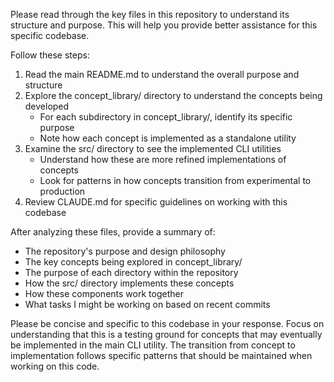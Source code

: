 Please read through the key files in this repository to understand its structure and purpose. This will help you provide better assistance for this specific codebase.

Follow these steps:

1. Read the main README.md to understand the overall purpose and structure
2. Explore the concept_library/ directory to understand the concepts being developed
   - For each subdirectory in concept_library/, identify its specific purpose
   - Note how each concept is implemented as a standalone utility
3. Examine the src/ directory to see the implemented CLI utilities
   - Understand how these are more refined implementations of concepts
   - Look for patterns in how concepts transition from experimental to production
4. Review CLAUDE.md for specific guidelines on working with this codebase

After analyzing these files, provide a summary of:
- The repository's purpose and design philosophy
- The key concepts being explored in concept_library/
- The purpose of each directory within the repository
- How the src/ directory implements these concepts
- How these components work together
- What tasks I might be working on based on recent commits

Please be concise and specific to this codebase in your response. Focus on understanding that this is a testing ground for concepts that may eventually be implemented in the main CLI utility. The transition from concept to implementation follows specific patterns that should be maintained when working on this code.